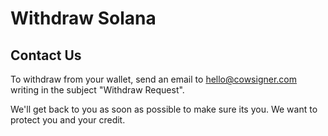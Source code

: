 # Withdraw Solana

## Contact Us
To withdraw from your wallet, send an email to hello@cowsigner.com writing in the subject "Withdraw Request".

We'll get back to you as soon as possible to make sure its you. We want to protect you and your credit.